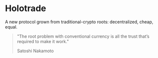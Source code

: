 # Holotrade

A new protocol grown from traditional-crypto roots: decentralized, cheap, equal.

> "The root problem with conventional currency is all the trust that’s required to make it work."
>
> Satoshi Nakamoto

